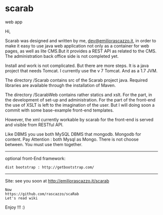 # scarab
web app

Hi,

Scarab was designed and written by me, dev@emiliorascazzo.it, in order to make it easy to use java web application not only as a container for web pages, as well as lite CMS.But it provides a REST API as related to the CMS. The administration back office side is not completed yet.

Install and work is not complicated. But there are more steps. It is a java project that needs Tomcat. I currently use the v 7 Tomcat. And as a 1.7 JVM. 

The directory /Scarab contains src of the Scarab project java. Required libraries are available through the installation of Maven.

The directory /ScarabWeb contains rather statics and xslt. For the part, in the development of set-up and administration. For the part of the front-end the use of XSLT is left to the imagination of the user. But I will doing soon a commit with some base-example front-end templates.

However, the xml currently workable by scarab for the front-end is served and visible from RESTful API.

Like DBMS you use both MySQL DBMS that mongodb. Mongodb for content. Pay Attention : both Mysql as Mongo. There is not choose between. You must use them together. 

-------------------

optional front-End framework:

	dist bootstrap : http://getbootstrap.com/
-------------------

Site:
	see you soon at
	http://emiliorascazzo.it/scarab 
	
	Now
	https://github.com/rascazzo/scaRab
	Let's read wiki

Enjoy !!! :)
